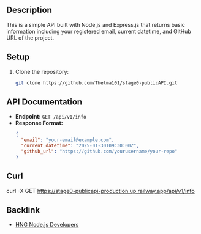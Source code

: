 ## Description
This is a simple API built with Node.js and Express.js that returns basic information including your registered email, current datetime, and GitHub URL of the project.

## Setup
1. Clone the repository:
   ```bash
   git clone https://github.com/Thelma101/stage0-publicAPI.git
   
## API Documentation
- **Endpoint:** `GET /api/v1/info`
- **Response Format:**
  ```json
  {
    "email": "your-email@example.com",
    "current_datetime": "2025-01-30T09:30:00Z",
    "github_url": "https://github.com/yourusername/your-repo"
  }

## Curl
  curl -X GET https://stage0-publicapi-production.up.railway.app/api/v1/info

## Backlink
- [HNG Node.js Developers](https://hng.tech/hire/nodejs-developers)
